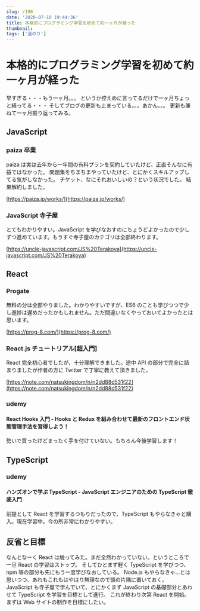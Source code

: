 ```yaml
---
slug: /198
date: '2020-07-10 19:44:36'
title: 本格的にプログラミング学習を初めて約一ヶ月が経った
thumbnail:
tags: ['道のり']
---
```


# 本格的にプログラミング学習を初めて約一ヶ月が経った

早すぎる・・・もう一ヶ月。。。
というか控えめに言ってるだけで一ヶ月ちょっと経ってる・・・
そしてブログの更新も止まっている。。。あかん。。。
更新も兼ねて一ヶ月振り返ってみる。

## JavaScript

### paiza 卒業

paiza は実は去年から一年間の有料プランを契約していたけど、正直そんなに有益ではなかった。
問題集をちまちまやっていたけど、とにかくスキルアップしてる気がしなかった。
チケット、なにそれおいしいの？という状況でした。
結果解約しました。

[https://paiza.jp/works/](https://paiza.jp/works/)
### JavaScript 寺子屋

とてもわかりやすい。JavaScript を学びなおすのにちょうどよかったので少しずつ進めています。もうすぐ寺子屋のカテゴリは全部終わります。

[https://uncle-javascript.com/JS%20Terakoya](https://uncle-javascript.com/JS%20Terakoya)
## React

### Progate

無料の分は全部やりました。わかりやすいですが、ES6 のことも学びつつで少し進捗は遅めだったかもしれません。ただ間違いなくやっておいてよかったとは思います。

[https://prog-8.com/](https://prog-8.com/)
### React.js チュートリアル[超入門]

React 完全初心者でしたが、十分理解できました。途中 API の部分で完全に詰まりましたが作者の方に Twitter で丁寧に教えて頂きました。

[https://note.com/natsukingdom/n/n2dd88d531f22](https://note.com/natsukingdom/n/n2dd88d531f22)
### udemy

#### React Hooks 入門 - Hooks と Redux を組み合わせて最新のフロントエンド状態管理手法を習得しよう！

勢いで買ったけどまったく手を付けていない。もちろん今後学習します！

## TypeScript

### udemy

#### ハンズオンで学ぶ TypeScript - JavaScript エンジニアのための TypeScript 徹底入門

前提として React を学習するつもりだったので、TypeScript もやらなきゃと購入。現在学習中。今の所非常にわかりやすい。

## 反省と目標

なんとなーく React は触ってみた。まだ全然わかっていない。というところで一旦 React の学習はストップ。
そしてひとまず軽く TypeScript を学びつつ、npm 等の部分も先にもう一度学びなおしている。
Node.js もやらなきゃ…とは思いつつ、あれもこれもはやはり無理なので頭の片隅に置いておく。
JavaScript も寺子屋で学んでいて、とにかくまず JavaScript の基礎部分とあわせて TypeScript を学習を目標として進行。
これが終わり次第 React を開始。まずは Web サイトの制作を目標にしたい。
